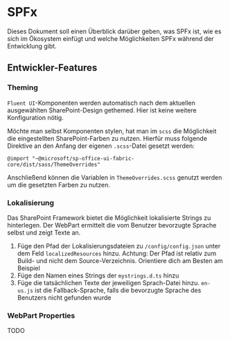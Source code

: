 # SPFx

Dieses Dokument soll einen Überblick darüber geben, was SPFx ist, wie es sich im Ökosystem einfügt und welche Möglichkeiten SPFx während der Entwicklung gibt.

## Entwickler-Features

### Theming

`Fluent UI`-Komponenten werden automatisch nach dem aktuellen ausgewählten SharePoint-Design gethemed. Hier ist keine weitere Konfiguration nötig.

Möchte man selbst Komponenten stylen, hat man im `scss` die Möglichkeit die eingestellten SharePoint-Farben zu nutzen. Hierfür muss folgende Direktive an den Anfang der eigenen `.scss`-Datei gesetzt werden:

```
@import "~@microsoft/sp-office-ui-fabric-core/dist/sass/ThemeOverrides"
```

Anschließend können die Variablen in `ThemeOverrides.scss` genutzt werden um die gesetzten Farben zu nutzen.

### Lokalisierung

Das SharePoint Framework bietet die Möglichkeit lokalisierte Strings zu hinterlegen.
Der WebPart ermittelt die vom Benutzer bevorzugte Sprache selbst und zeigt Texte an.

1. Füge den Pfad der Lokalisierungsdateien zu `/config/config.json` unter dem Feld `localizedResources` hinzu. Achtung: Der Pfad ist relativ zum Build- und nicht dem Source-Verzeichnis. Orientiere dich am Besten am Beispiel
2. Füge den Namen eines Strings der `mystrings.d.ts` hinzu
3. Füge die tatsächlichen Texte der jeweiligen Sprach-Datei hinzu. `en-us.js` ist die Fallback-Sprache, falls die bevorzugte Sprache des Benutzers nicht gefunden wurde

### WebPart Properties

TODO

